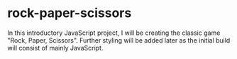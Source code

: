 # rock-paper-scissors

In this introductory JavaScript project, I will be creating the classic game "Rock, Paper, Scissors".
Further styling will be added later as the initial build will consist of mainly JavaScript.
